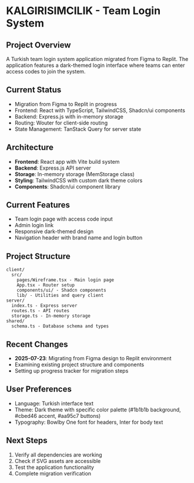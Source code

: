 # KALGIRISIMCILIK - Team Login System

## Project Overview
A Turkish team login system application migrated from Figma to Replit. The application features a dark-themed login interface where teams can enter access codes to join the system.

## Current Status
- Migration from Figma to Replit in progress
- Frontend: React with TypeScript, TailwindCSS, Shadcn/ui components
- Backend: Express.js with in-memory storage
- Routing: Wouter for client-side routing
- State Management: TanStack Query for server state

## Architecture
- **Frontend**: React app with Vite build system
- **Backend**: Express.js API server
- **Storage**: In-memory storage (MemStorage class)
- **Styling**: TailwindCSS with custom dark theme colors
- **Components**: Shadcn/ui component library

## Current Features
- Team login page with access code input
- Admin login link
- Responsive dark-themed design
- Navigation header with brand name and login button

## Project Structure
```
client/
  src/
    pages/Wireframe.tsx - Main login page
    App.tsx - Router setup
    components/ui/ - Shadcn components
    lib/ - Utilities and query client
server/
  index.ts - Express server
  routes.ts - API routes
  storage.ts - In-memory storage
shared/
  schema.ts - Database schema and types
```

## Recent Changes
- **2025-07-23**: Migrating from Figma design to Replit environment
- Examining existing project structure and components
- Setting up progress tracker for migration steps

## User Preferences
- Language: Turkish interface text
- Theme: Dark theme with specific color palette (#1b1b1b background, #cbed46 accent, #aa95c7 buttons)
- Typography: Bowlby One font for headers, Inter for body text

## Next Steps
1. Verify all dependencies are working
2. Check if SVG assets are accessible
3. Test the application functionality
4. Complete migration verification